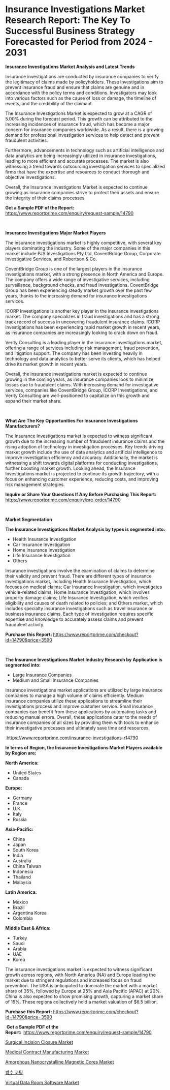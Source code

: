 <p><h1>Insurance Investigations Market Research Report: The Key To Successful Business Strategy Forecasted for Period from 2024 - 2031</h1></p><p><strong>Insurance Investigations Market Analysis and Latest Trends</strong></p>
<p><p>Insurance investigations are conducted by insurance companies to verify the legitimacy of claims made by policyholders. These investigations aim to prevent insurance fraud and ensure that claims are genuine and in accordance with the policy terms and conditions. Investigators may look into various factors such as the cause of loss or damage, the timeline of events, and the credibility of the claimant.</p><p>The Insurance Investigations Market is expected to grow at a CAGR of 5.00% during the forecast period. This growth can be attributed to the increasing incidences of insurance fraud, which has become a major concern for insurance companies worldwide. As a result, there is a growing demand for professional investigation services to help detect and prevent fraudulent activities.</p><p>Furthermore, advancements in technology such as artificial intelligence and data analytics are being increasingly utilized in insurance investigations, leading to more efficient and accurate processes. The market is also witnessing a trend towards outsourcing investigation services to specialized firms that have the expertise and resources to conduct thorough and objective investigations.</p><p>Overall, the Insurance Investigations Market is expected to continue growing as insurance companies strive to protect their assets and ensure the integrity of their claims processes.</p></p>
<p><strong>Get a Sample PDF of the Report:&nbsp;</strong> <a href="https://www.reportprime.com/enquiry/request-sample/14790">https://www.reportprime.com/enquiry/request-sample/14790</a></p>
<p>&nbsp;</p>
<p><strong>Insurance Investigations Major Market Players</strong></p>
<p><p>The insurance investigations market is highly competitive, with several key players dominating the industry. Some of the major companies in this market include PJS Investigations Pty Ltd, CoventBridge Group, Corporate Investigative Services, and Robertson & Co.</p><p>CoventBridge Group is one of the largest players in the insurance investigations market, with a strong presence in North America and Europe. The company offers a wide range of investigative services, including surveillance, background checks, and fraud investigations. CoventBridge Group has been experiencing steady market growth over the past few years, thanks to the increasing demand for insurance investigations services.</p><p>ICORP Investigations is another key player in the insurance investigations market. The company specializes in fraud investigations and has a strong track record of success in uncovering fraudulent insurance claims. ICORP investigations has been experiencing rapid market growth in recent years, as insurance companies are increasingly looking to crack down on fraud.</p><p>Verity Consulting is a leading player in the insurance investigations market, offering a range of services including risk management, fraud prevention, and litigation support. The company has been investing heavily in technology and data analytics to better serve its clients, which has helped drive its market growth in recent years.</p><p>Overall, the insurance investigations market is expected to continue growing in the coming years, as insurance companies look to minimize losses due to fraudulent claims. With increasing demand for investigative services, companies like CoventBridge Group, ICORP Investigations, and Verity Consulting are well-positioned to capitalize on this growth and expand their market share.</p></p>
<p>&nbsp;</p>
<p><strong>What Are The Key Opportunities For Insurance Investigations Manufacturers?</strong></p>
<p><p>The Insurance Investigations market is expected to witness significant growth due to the increasing number of fraudulent insurance claims and the rising adoption of technology in investigation processes. Key trends driving market growth include the use of data analytics and artificial intelligence to improve investigation efficiency and accuracy. Additionally, the market is witnessing a shift towards digital platforms for conducting investigations, further boosting market growth. Looking ahead, the Insurance Investigations market is projected to continue its growth trajectory, with a focus on enhancing customer experience, reducing costs, and improving risk management strategies.</p></p>
<p><strong>Inquire or Share Your Questions If Any Before Purchasing This Report:</strong> <a href="https://www.reportprime.com/enquiry/pre-order/14790">https://www.reportprime.com/enquiry/pre-order/14790</a></p>
<p>&nbsp;</p>
<p><strong>Market Segmentation</strong></p>
<p><strong>The Insurance Investigations Market Analysis by types is segmented into:</strong></p>
<p><ul><li>Health Insurance Investigation</li><li>Car Insurance Investigation</li><li>Home Insurance Investigation</li><li>Life Insurance Investigation</li><li>Others</li></ul></p>
<p><p>Insurance investigations involve the examination of claims to determine their validity and prevent fraud. There are different types of insurance investigations market, including Health Insurance Investigation, which focuses on medical claims; Car Insurance Investigation, which investigates vehicle-related claims; Home Insurance Investigation, which involves property damage claims; Life Insurance Investigation, which verifies eligibility and causes of death related to policies; and Others market, which includes specialty insurance investigations such as travel insurance or business insurance claims. Each type of investigation requires specific expertise and knowledge to accurately assess claims and prevent fraudulent activity.</p></p>
<p><strong>Purchase this Report:&nbsp;</strong><a href="https://www.reportprime.com/checkout?id=14790&price=3590">https://www.reportprime.com/checkout?id=14790&price=3590</a></p>
<p>&nbsp;</p>
<p><strong>The Insurance Investigations Market Industry Research by Application is segmented into:</strong></p>
<p><ul><li>Large Insurance Companies</li><li>Medium and Small Insurance Companies</li></ul></p>
<p><p>Insurance investigations market applications are utilized by large insurance companies to manage a high volume of claims efficiently. Medium insurance companies utilize these applications to streamline their investigations process and improve customer service. Small insurance companies can benefit from these applications by automating tasks and reducing manual errors. Overall, these applications cater to the needs of insurance companies of all sizes by providing them with tools to enhance their investigative processes and ultimately save time and resources.</p></p>
<p><a href="https://www.reportprime.com/insurance-investigations-r14790">&nbsp;https://www.reportprime.com/insurance-investigations-r14790</a></p>
<p><strong>In terms of Region, the Insurance Investigations Market Players available by Region are:</strong></p>
<p>
    <p> <strong> North America: </strong>
        <ul>
            <li>United States</li>
            <li>Canada</li>
        </ul>
        </p> 
    <p> <strong> Europe: </strong>
        <ul>
            <li>Germany</li>
            <li>France</li>
            <li>U.K.</li>
            <li>Italy</li>
            <li>Russia</li>
        </ul>
        </p> 
    <p> <strong> Asia-Pacific: </strong>
        <ul>
            <li>China</li>
            <li>Japan</li>
            <li>South Korea</li>
            <li>India</li>
            <li>Australia</li>
            <li>China Taiwan</li>
            <li>Indonesia</li>
            <li>Thailand</li>
            <li>Malaysia</li>
        </ul>
        </p> 
    <p> <strong> Latin America: </strong>
        <ul>
            <li>Mexico</li>
            <li>Brazil</li>
            <li>Argentina Korea</li>
            <li>Colombia</li>
        </ul>
        </p> 
    <p> <strong> Middle East & Africa: </strong>
        <ul>
            <li>Turkey</li>
            <li>Saudi</li>
            <li>Arabia</li>
            <li>UAE</li>
            <li>Korea</li>
        </ul>
    </p>
    </p>
<p><p>The insurance investigations market is expected to witness significant growth across regions, with North America (NA) and Europe leading the market due to stringent regulations and increased focus on fraud prevention. The USA is anticipated to dominate the market with a market share of 35%, followed by Europe at 25% and Asia Pacific (APAC) at 20%. China is also expected to show promising growth, capturing a market share of 15%. These regions collectively hold a market valuation of $6.5 billion.</p></p>
<p><strong>Purchase this Report: </strong><a href="https://www.reportprime.com/checkout?id=14790&price=3590">https://www.reportprime.com/checkout?id=14790&price=3590</a></p>
<p>&nbsp;<strong>Get a Sample PDF of the Report:&nbsp;&nbsp;</strong><a href="https://www.reportprime.com/enquiry/request-sample/14790">https://www.reportprime.com/enquiry/request-sample/14790</a></p>
<p><strong></strong></p>
<p><p><a href="https://issuu.com/reportprime-2/docs/surgical-incision-closure-market-size-2030.pptx">Surgical Incision Closure Market</a></p><p><a href="https://issuu.com/reportprime-2/docs/medical-contract-manufacturing-market-size-2030.pp">Medical Contract Manufacturing Market</a></p><p><a href="https://medium.com/@jackiegrady1910/amorphous-nanocrystalline-magnetic-cores-industry-analysis-report-its-market-size-growing-with-a-045c1574080c">Amorphous Nanocrystalline Magnetic Cores Market</a></p><p><a href="https://medium.com/@nadya06yasmine_979/%EA%B8%80%EB%A1%9C%EB%B2%8C-%EB%B0%A9%EC%88%98-%EC%BD%94%ED%8C%85-%EC%8B%9C%EC%9E%A5-%ED%8A%B8%EB%A0%8C%EB%93%9C-2024%EB%85%84%EB%B6%80%ED%84%B0-2031%EB%85%84%EA%B9%8C%EC%A7%80%EC%9D%98-%EC%84%B1%EC%9E%A5-%EA%B8%B0%ED%9A%8C%EC%99%80-%EB%8F%84%EC%A0%84%EC%97%90-%EB%8C%80%ED%95%9C-%EC%98%88%EC%B8%A1-%EA%B2%B0%EA%B3%BC-68c36e000c6b">방수 코팅</a></p><p><a href="https://github.com/RickHolmes3/Market-Research-Report-List-5/blob/main/virtual-data-room-software-market.md">Virtual Data Room Software Market</a></p></p>